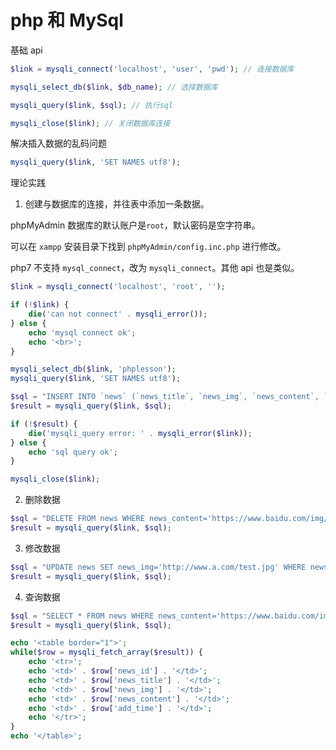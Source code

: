 # php 和 MySql

基础 api
``` php
$link = mysqli_connect('localhost', 'user', 'pwd'); // 连接数据库

mysqli_select_db($link, $db_name); // 选择数据库

mysqli_query($link, $sql); // 执行sql

mysqli_close($link); // 关闭数据库连接
```

解决插入数据的乱码问题
``` php
mysqli_query($link, 'SET NAMES utf8');
```

理论实践
1. 创建与数据库的连接，并往表中添加一条数据。

phpMyAdmin 数据库的默认账户是`root`，默认密码是空字符串。

可以在 `xampp` 安装目录下找到 `phpMyAdmin/config.inc.php` 进行修改。

php7 不支持 `mysql_connect`，改为 `mysqli_connect`。其他 api 也是类似。
``` php
$link = mysqli_connect('localhost', 'root', '');

if (!$link) {
    die('can not connect' . mysqli_error());
} else {
    echo 'mysql connect ok';
    echo '<br>';
}

mysqli_select_db($link, 'phplesson');
mysqli_query($link, 'SET NAMES utf8');

$sql = "INSERT INTO `news` (`news_title`, `news_img`, `news_content`, `add_time`) VALUES ('测试sql插入', '', 'https://www.baidu.com/img/bd_logo1.png', '')";
$result = mysqli_query($link, $sql);

if (!$result) {
    die('mysqli_query error: ' . mysqli_error($link));
} else {
    echo 'sql query ok';
}

mysqli_close($link);
```

2. 删除数据
``` php
$sql = "DELETE FROM news WHERE news_content='https://www.baidu.com/img/bd_logo1.png'";
$result = mysqli_query($link, $sql);
```

3. 修改数据
``` php
$sql = "UPDATE news SET news_img='http://www.a.com/test.jpg' WHERE news_content='https://www.baidu.com/img/bd_logo1.png'";
$result = mysqli_query($link, $sql);
```

4. 查询数据
``` php
$sql = "SELECT * FROM news WHERE news_content='https://www.baidu.com/img/bd_logo1.png'";
$result = mysqli_query($link, $sql);

echo '<table border="1">';
while($row = mysqli_fetch_array($result)) {
    echo '<tr>';
    echo '<td>' . $row['news_id'] . '</td>';
    echo '<td>' . $row['news_title'] . '</td>';
    echo '<td>' . $row['news_img'] . '</td>';
    echo '<td>' . $row['news_content'] . '</td>';
    echo '<td>' . $row['add_time'] . '</td>';
    echo '</tr>';
}
echo '</table>';
```




